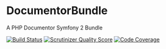 DocumentorBundle
================

A PHP Documentor Symfony 2 Bundle

[![Build Status](https://travis-ci.org/pdenis/SnideDocumentorBundle.png)](https://travis-ci.org/pdenis/SnideDocumentorBundle)
[![Scrutinizer Quality Score](https://scrutinizer-ci.com/g/pdenis/SnideDocumentorBundle/badges/quality-score.png?s=68e7f92d03ab1765af7adaf04dceb46f8a4debb8)](https://scrutinizer-ci.com/g/pdenis/SnideDocumentorBundle/)
[![Code Coverage](https://scrutinizer-ci.com/g/pdenis/SnideDocumentorBundle/badges/coverage.png?s=0f4a87f3be0383e51f04fc8d8b8e36902e5ddd47)](https://scrutinizer-ci.com/g/pdenis/SnideDocumentorBundle/)